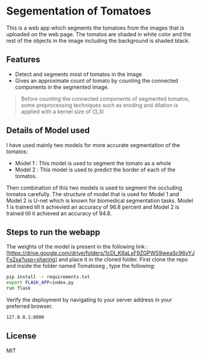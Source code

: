 # Segementation of Tomatoes

This is a web app which segments the tomatoes from the images that is uploaded on the web page. The tomatos are shaded in white color and the rest of the objects in the image including the background is shaded black.


## Features

- Detect and segments most of tomatos in the image
- Gives an approximate count of tomato by counting the connected components in the segmented image.

> Before counting the connected components of segmented tomatos,
> some preprocessing techniques such as eroding and dilation is 
> applied with a kernel size of (3,3)

## Details of Model used
I have used mainly two models for more accurate segmentation of the tomatos:
- Model 1 : This model is used to segment the tomato as a whole
- Model 2 : This model is used to predict the border of each of the tomatos.

Then combination of this two models is used to  segment the occluding tomatos carefully. The structure of model that is used for Model 1 and Model 2 is U-net which is known for biomedical segmentation tasks. Model 1 is trained till it achievied an accuracy of 96.8 percent and Model 2 is trained till it achieved an accuracy of 94.8.

## Steps to run the webapp 
The weights of the model is present in the following link : [https://drive.google.com/drive/folders/1cDI_K6aLxF9ZGPWS9weaSc96vYJFx2xa?usp=sharing] and place it in the cloned folder.
First clone the repo and inside the folder named Tomatoseg , type the following:
```sh
pip install -r requirements.txt
export FLASK_APP=index.py
run flask
```


Verify the deployment by navigating to your server address in
your preferred browser.

```sh
127.0.0.1:8000
```

## License

MIT
